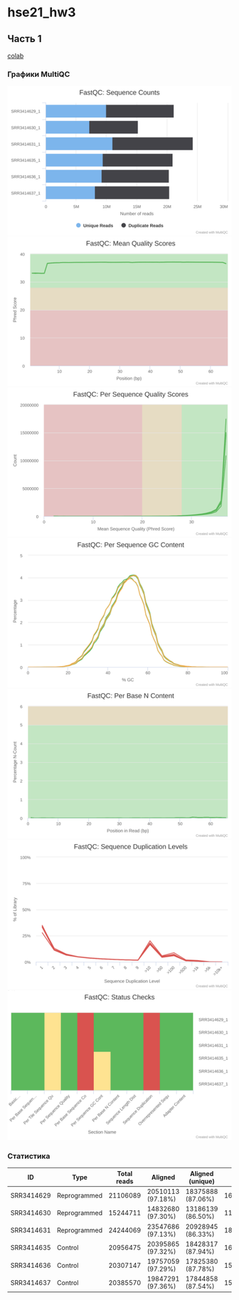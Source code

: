 # hse21\_hw3

## Часть 1
[colab](https://colab.research.google.com/drive/1mddzp0s1ItV6JpKl0k1uPq7KTbMCz6K7?usp=sharing)

### Графики MultiQC
![](./images/mqc_1.svg)
![](./images/mqc_2.svg)
![](./images/mqc_3.svg)
![](./images/mqc_4.svg)
![](./images/mqc_5.svg)
![](./images/mqc_6.svg)
![](./images/mqc_7.svg)

### Статистика

| ID         | Type         | Total reads | Aligned           | Aligned (unique)  | Gene reads |
|------------|--------------|-------------|-------------------|-------------------|------------|
| SRR3414629 | Reprogrammed | 21106089    | 20510113 (97.18%) | 18375888 (87.06%) | 16049609   |
| SRR3414630 | Reprogrammed | 15244711    | 14832680 (97.30%) | 13186139 (86.50%) | 11465324   |
| SRR3414631 | Reprogrammed | 24244069    | 23547686 (97.13%) | 20928945 (86.33%) | 18408851   |
| SRR3414635 | Control      | 20956475    | 20395865 (97.32%) | 18428317 (87.94%) | 16275997   |
| SRR3414636 | Control      | 20307147    | 19757059 (97.29%) | 17825380 (87.78%) | 15757580   |
| SRR3414637 | Control      | 20385570    | 19847291 (97.36%) | 17844858 (87.54%) | 15736978   |



